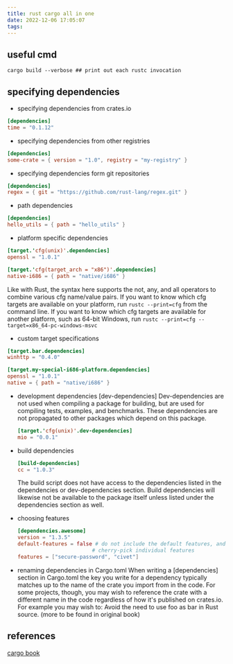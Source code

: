 ```yaml
---
title: rust cargo all in one
date: 2022-12-06 17:05:07
tags:
---
```


## useful cmd
```
cargo build --verbose ## print out each rustc invocation
```

## specifying dependencies
- specifying dependencies from crates.io
```toml
[dependencies]
time = "0.1.12"
```
- specifying dependencies from other registries
```toml
[dependencies]
some-crate = { version = "1.0", registry = "my-registry" }
```
- specifying dependencies form git repositories
```toml
[dependencies]
regex = { git = "https://github.com/rust-lang/regex.git" }
```
- path dependencies
```toml
[dependencies]
hello_utils = { path = "hello_utils" }
```
- platform specific dependencies
```toml
[target.'cfg(unix)'.dependencies]
openssl = "1.0.1"

[target.'cfg(target_arch = "x86")'.dependencies]
native-i686 = { path = "native/i686" }
```
Like with Rust, the syntax here supports the not, any, and all operators to combine various cfg name/value pairs.
If you want to know which cfg targets are available on your platform, run ```rustc --print=cfg``` from the command line.
If you want to know which cfg targets are available for another platform, such as 64-bit Windows, run ```rustc --print=cfg --target=x86_64-pc-windows-msvc```
- custom target specifications
```toml
[target.bar.dependencies]
winhttp = "0.4.0"

[target.my-special-i686-platform.dependencies]
openssl = "1.0.1"
native = { path = "native/i686" }
```
- development dependencies
    [dev-dependencies]
    Dev-dependencies are not used when compiling a package for building, but are used for compiling tests, examples, and benchmarks.
    These dependencies are not propagated to other packages which depend on this package.
    ```toml
    [target.'cfg(unix)'.dev-dependencies]
    mio = "0.0.1"
    ```

- build dependencies
    ```toml
    [build-dependencies]
    cc = "1.0.3"
    ```
    The build script does not have access to the dependencies listed in the dependencies or dev-dependencies section. Build dependencies will likewise not be available to the package itself unless listed under the dependencies section as well.
- choosing features
    ```toml
    [dependencies.awesome]
    version = "1.3.5"
    default-features = false # do not include the default features, and optionally
                            # cherry-pick individual features
    features = ["secure-password", "civet"]
    ```
- renaming dependencies in Cargo.toml
    When writing a [dependencies] section in Cargo.toml the key you write for a dependency typically matches up to the name of the crate you import from in the code. For some projects, though, you may wish to reference the crate with a different name in the code regardless of how it's published on crates.io. For example you may wish to: Avoid the need to use foo as bar in Rust source.
    (more to be found in original book)

## references
[cargo book](https://doc.rust-lang.org/cargo/)
